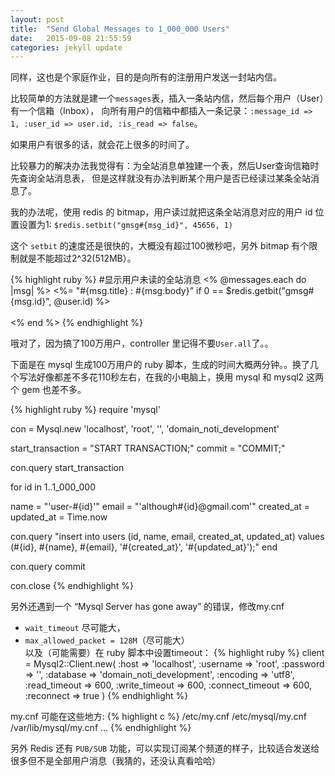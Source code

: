 ```yaml
---
layout: post
title:  "Send Global Messages to 1_000_000 Users"
date:   2015-09-08 21:55:59
categories: jekyll update
---
```


同样，这也是个家庭作业，目的是向所有的注册用户发送一封站内信。

比较简单的方法就是建一个`messages`表，插入一条站内信，然后每个用户（User）有一个信箱（Inbox），
向所有用户的信箱中都插入一条记录：`:message_id => 1, :user_id => user.id, :is_read => false`。

如果用户有很多的话，就会花上很多的时间了。

比较暴力的解决办法我觉得有：为全站消息单独建一个表，然后User查询信箱时先查询全站消息表，
但是这样就没有办法判断某个用户是否已经读过某条全站消息了。

我的办法呢，使用 redis 的 bitmap，用户读过就把这条全站消息对应的用户 id 位置设置为1:
`$redis.setbit("gmsg#{msg_id}", 45656, 1)`

这个 `setbit` 的速度还是很快的，大概没有超过100微秒吧，另外 bitmap 有个限制就是不能超过2^32(512MB）。

{% highlight ruby %}
#显示用户未读的全站消息
<% @messages.each do |msg| %>
  <%= "#{msg.title} : #{msg.body}" if 0 == $redis.getbit("gmsg#{msg.id}", @user.id) %>
  <br><br>
<% end %>
{% endhighlight %}

哦对了，因为搞了100万用户，controller 里记得不要`User.all`了。。


下面是在 mysql 生成100万用户的 ruby 脚本，生成的时间大概两分钟。。换了几个写法好像都差不多花110秒左右，在我的小电脑上，换用 mysql 和 mysql2 这两个 gem 也差不多。

{% highlight ruby %}
require 'mysql'

con = Mysql.new 'localhost', 'root', '', 'domain_noti_development'

start_transaction = "START TRANSACTION;"
commit = "COMMIT;"

con.query start_transaction

for id in 1..1_000_000

  name = "\'user-#{id}\'"
  email = "\'although#{id}@gmail.com\'"
  created_at = updated_at = Time.now

  con.query "insert into users (id, name, email, created_at, updated_at) values\
            (#{id}, #{name}, #{email}, \'#{created_at}\', \'#{updated_at}\');"
end

con.query commit

con.close
{% endhighlight %}


另外还遇到一个 “Mysql Server has gone away” 的错误，修改my.cnf  
 - `wait_timeout` 尽可能大，  
 - `max_allowed_packet = 128M`（尽可能大）  
以及（可能需要）在 ruby 脚本中设置timeout：
{% highlight ruby %}
client = Mysql2::Client.new(
  :host => 'localhost',
  :username => 'root',
  :password => '',
  :database => 'domain_noti_development',
  :encoding => 'utf8',
  :read_timeout => 600,
  :write_timeout => 600,
  :connect_timeout => 600,
  :reconnect => true
)
{% endhighlight %}

my.cnf 可能在这些地方:
{% highlight c %}
/etc/my.cnf
/etc/mysql/my.cnf
/var/lib/mysql/my.cnf
...
{% endhighlight %}


另外 Redis 还有 `PUB/SUB` 功能，可以实现订阅某个频道的样子，比较适合发送给很多但不是全部用户消息（我猜的，还没认真看哈哈）
